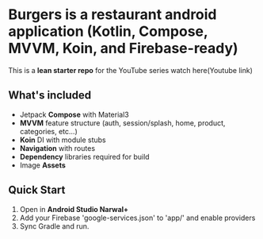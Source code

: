 # Burgers is a restaurant android application (Kotlin, Compose, MVVM, Koin, and Firebase-ready)
This is a **lean starter repo** for the YouTube series watch here(Youtube link)
## What's included
- Jetpack **Compose** with Material3
- **MVVM** feature structure (auth, session/splash, home, product, categories, etc...)
- **Koin** DI with module stubs
- **Navigation** with routes
- **Dependency** libraries required for build
- Image **Assets**

## Quick Start
1. Open in **Android Studio Narwal+**
2. Add your Firebase 'google-services.json' to 'app/' and enable providers
3. Sync Gradle and run.
